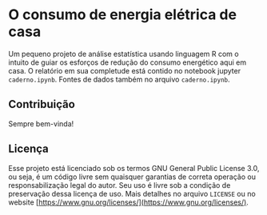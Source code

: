 # O consumo de energia elétrica de casa
Um pequeno projeto de análise estatística usando linguagem R com o intuito de guiar os esforços de redução do consumo energético aqui em casa. O relatório em sua completude está contido no notebook jupyter `caderno.ipynb`. Fontes de dados também no arquivo `caderno.ipynb`.

## Contribuição
Sempre bem-vinda!

## Licença
Esse projeto está licenciado sob os termos GNU General Public License 3.0, ou seja, é um código livre sem quaisquer garantias de correta operação ou responsabilização legal do autor. Seu uso é livre sob a condição de preservação dessa licença de uso. Mais detalhes no arquivo `LICENSE` ou no website [https://www.gnu.org/licenses/](https://www.gnu.org/licenses/).